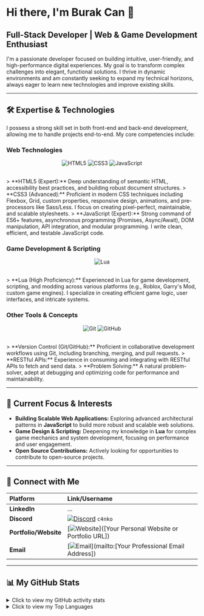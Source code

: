 # Hi there, I'm Burak Can 👋

## Full-Stack Developer | Web & Game Development Enthusiast

I'm a passionate developer focused on building intuitive, user-friendly, and high-performance digital experiences. My goal is to transform complex challenges into elegant, functional solutions. I thrive in dynamic environments and am constantly seeking to expand my technical horizons, always eager to learn new technologies and improve existing skills.

---

## 🛠️ Expertise & Technologies

I possess a strong skill set in both front-end and back-end development, allowing me to handle projects end-to-end. My core competencies include:

### Web Technologies
<p align="center">
  <img src="https://img.shields.io/badge/HTML5-E34F26?style=for-the-badge&logo=html5&logoColor=white" alt="HTML5" />
  <img src="https://img.shields.io/badge/CSS3-1572B6?style=for-the-badge&logo=css3&logoColor=white" alt="CSS3" />
  <img src="https://img.shields.io/badge/JavaScript-F7DF1E?style=for-the-badge&logo=javascript&logoColor=black" alt="JavaScript" />
  </p>
<br>
> **HTML5 (Expert):** Deep understanding of semantic HTML, accessibility best practices, and building robust document structures.
> **CSS3 (Advanced):** Proficient in modern CSS techniques including Flexbox, Grid, custom properties, responsive design, animations, and pre-processors like Sass/Less. I focus on creating pixel-perfect, maintainable, and scalable stylesheets.
> **JavaScript (Expert):** Strong command of ES6+ features, asynchronous programming (Promises, Async/Await), DOM manipulation, API integration, and modular programming. I write clean, efficient, and testable JavaScript code.

### Game Development & Scripting
<p align="center">
  <img src="https://img.shields.io/badge/Lua-2C2D72?style=for-the-badge&logo=lua&logoColor=white" alt="Lua" />
</p>
<br>
> **Lua (High Proficiency):** Experienced in Lua for game development, scripting, and modding across various platforms (e.g., Roblox, Garry's Mod, custom game engines). I specialize in creating efficient game logic, user interfaces, and intricate systems.

### Other Tools & Concepts
<p align="center">
  <img src="https://img.shields.io/badge/Git-F05032?style=for-the-badge&logo=git&logoColor=white" alt="Git" />
  <img src="https://img.shields.io/badge/GitHub-100000?style=for-the-badge&logo=github&logoColor=white" alt="GitHub" />
  </p>
<br>
> **Version Control (Git/GitHub):** Proficient in collaborative development workflows using Git, including branching, merging, and pull requests.
> **RESTful APIs:** Experience in consuming and integrating with RESTful APIs to fetch and send data.
> **Problem Solving:** A natural problem-solver, adept at debugging and optimizing code for performance and maintainability.

---

## 🚀 Current Focus & Interests

* **Building Scalable Web Applications:** Exploring advanced architectural patterns in **JavaScript** to build more robust and scalable web solutions.
* **Game Design & Scripting:** Deepening my knowledge in **Lua** for complex game mechanics and system development, focusing on performance and user engagement.
* **Open Source Contributions:** Actively looking for opportunities to contribute to open-source projects.

---

## 🔗 Connect with Me

| Platform | Link/Username |
| :--- | :--- |
| **LinkedIn** | ... |
| **Discord** | [![Discord](https://img.shields.io/badge/Discord-5865F2?style=for-the-badge&logo=discord&logoColor=white)](https://discordapp.com/users/c4nko) `c4nko` |
| **Portfolio/Website** | [![Website](https://img.shields.io/badge/Portfolio-FF5722?style=for-the-badge&logo=firefox&logoColor=white)]([Your Personal Website or Portfolio URL]) |
| **Email** | [![Email](https://img.shields.io/badge/Email-D14836?style=for-the-badge&logo=gmail&logoColor=white)](mailto:[Your Professional Email Address]) |

---

## 📊 My GitHub Stats

<details>
  <summary>Click to view my GitHub activity stats</summary>
  ![Your GitHub Stats](https://github-readme-stats.vercel.app/api?username=[your-github-username]&show_icons=true&hide_border=true&title_color=007bff&icon_color=007bff&text_color=black&bg_color=ffffff&count_private=true&include_all_commits=true)
</details>

<details>
  <summary>Click to view my Top Languages</summary>
  ![Top Languages](https://github-readme-stats.vercel.app/api/top-langs/?username=[your-github-username]&layout=compact&hide_border=true&title_color=007bff&icon_color=007bff&text_color=black&bg_color=ffffff)
</details>
